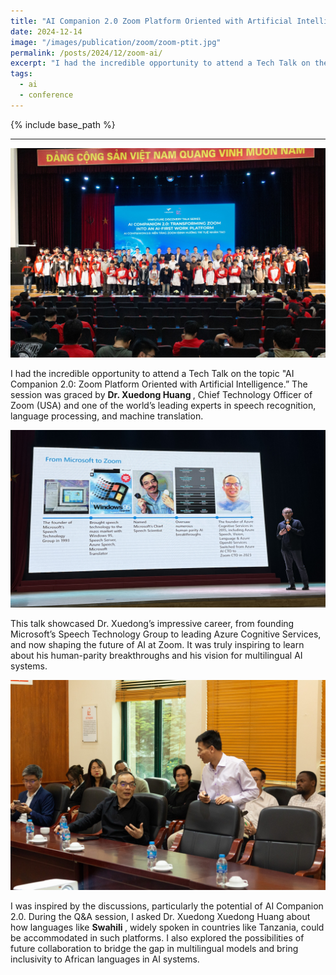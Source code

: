 ```yaml
---
title: "AI Companion 2.0 Zoom Platform Oriented with Artificial Intelligence"
date: 2024-12-14
image: "/images/publication/zoom/zoom-ptit.jpg"
permalink: /posts/2024/12/zoom-ai/
excerpt: "I had the incredible opportunity to attend a Tech Talk on the topic AI Companion 2.0 Zoom Platform Oriented with Artificial Intelligence. The session was graced by Dr. Xuedong Huang, Chief Technology Officer of Zoom (USA)"
tags:
  - ai
  - conference
---
```


{% include base_path %}

---

![AI Companion 2.0 (zoom)](/images/publication/zoom/zoom-ptit.jpg)

I had the incredible opportunity to attend a Tech Talk on the topic "AI Companion 2.0: Zoom Platform Oriented with Artificial Intelligence.” The session was graced by <b> Dr. Xuedong Huang </b>, Chief Technology Officer of Zoom (USA) and one of the world’s leading experts in speech recognition, language processing, and machine translation.

![Dr Xuedong Huang](/images/publication/zoom/xuedong.jpg)

This talk showcased Dr. Xuedong’s impressive career, from founding Microsoft’s Speech Technology Group to leading Azure Cognitive Services, and now shaping the future of AI at Zoom. It was truly inspiring to learn about his human-parity breakthroughs and his vision for multilingual AI systems.

![Discussion ](/images/publication/zoom/ptit-zoom.jpg)

I was inspired by the discussions, particularly the potential of AI Companion 2.0. During the Q&A session, I asked Dr. Xuedong Xuedong Huang about how languages like <b> Swahili </b>, widely spoken in countries like Tanzania, could be accommodated in such platforms. I also explored the possibilities of future collaboration to bridge the gap in multilingual models and bring inclusivity to African languages in AI systems.
